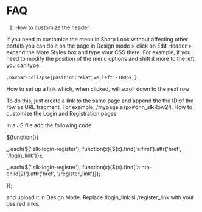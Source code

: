 # FAQ

1. How to customize the header

If you need to customize the menu in Sharp Look without affecting other portals you can do it on the page in Design mode > click on Edit Header > expand the More Styles box and type your CSS there. For example, if you need to modify the position of the menu options and shift it more to the left, you can type:

```.navbar-collapse{position:relative;left:-100px;}```.


How to set up a link which, when clicked, will scroll down to the next row

To do this, just create a link to the same page and append the the ID of the row as URL fragment. For example, /mypage.aspx#dnn_slkRow24.
How to customize the Login and Registration pages


In a JS file add the following code:

$(function(){

_.each($('.slk-login-register'), function(x){$(x).find('a:first').attr('href', '/login_link')});

_.each($('.slk-login-register'), function(x){$(x).find('a:nth-child(2)').attr('href', '/register_link')});

});

and upload it in Design Mode. Replace /login_link si /register_link with your desired links.
